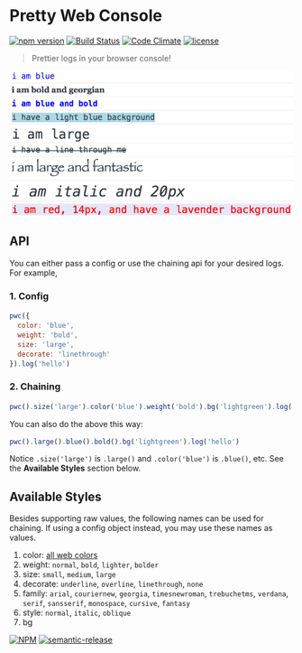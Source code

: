 # Pretty Web Console

[![npm version](https://badge.fury.io/js/pretty-web-console.svg)](https://badge.fury.io/js/pretty-web-console)
[![Build Status](https://travis-ci.org/bbmoz/pretty-web-console.svg)](https://travis-ci.org/bbmoz/pretty-web-console)
[![Code Climate](https://codeclimate.com/github/bbmoz/pretty-web-console/badges/gpa.svg)](https://codeclimate.com/github/bbmoz/pretty-web-console)
[![license](https://img.shields.io/badge/license-MIT-blue.svg)](https://github.com/bbmoz/pretty-web-console/blob/master/LICENSE)

> Prettier logs in your browser console!

![v0.0.7](/media/v0.0.7.png)

## API

You can either pass a config or use the chaining api for your desired logs. For example,

### 1. Config

```javascript
pwc({
  color: 'blue',
  weight: 'bold',
  size: 'large',
  decorate: 'linethrough'
}).log('hello')
```

### 2. Chaining

```javascript
pwc().size('large').color('blue').weight('bold').bg('lightgreen').log('hello')
```

You can also do the above this way:

```javascript
pwc().large().blue().bold().bg('lightgreen').log('hello')
```

Notice `.size('large')` is `.large()` and `.color('blue')` is `.blue()`, etc. See the **Available Styles** section below.

## Available Styles

Besides supporting raw values, the following names can be used for chaining. If using a config object instead, you may use these names as values.

1. color: [all web colors](https://en.wikipedia.org/wiki/Web_colors#X11_color_names)
1. weight: `normal`, `bold`, `lighter`, `bolder`
1. size: `small`, `medium`, `large`
1. decorate: `underline`, `overline`, `linethrough`, `none`
1. family: `arial`, `couriernew`, `georgia`, `timesnewroman`, `trebuchetms`, `verdana`, `serif`, `sansserif`, `monospace`, `cursive`, `fantasy`
1. style: `normal`, `italic`, `oblique`
1. bg

[![NPM](https://nodei.co/npm/pretty-web-console.png?downloads=true)](https://www.npmjs.com/package/pretty-web-console)
[![semantic-release](https://img.shields.io/badge/%20%20%F0%9F%93%A6%F0%9F%9A%80-semantic--release-e10079.svg)](https://github.com/semantic-release/semantic-release)
